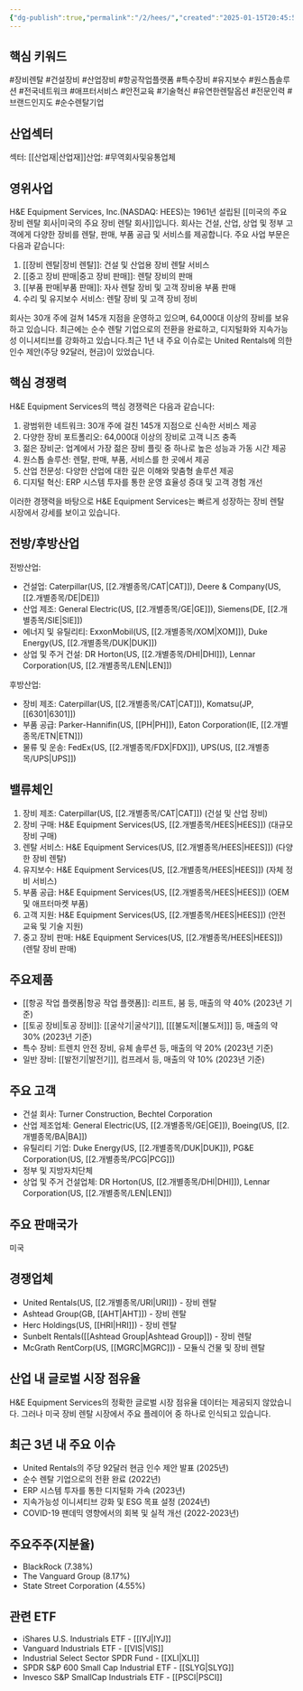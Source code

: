 ```yaml
---
{"dg-publish":true,"permalink":"/2/hees/","created":"2025-01-15T20:45:59.740+09:00","updated":"2025-07-29T21:37:04.722+09:00"}
---
```


## 핵심 키워드

#장비렌탈 #건설장비 #산업장비 #항공작업플랫폼 #특수장비 #유지보수 #원스톱솔루션 #전국네트워크 #애프터서비스 #안전교육 #기술혁신 #유연한렌탈옵션 #전문인력 #브랜드인지도 #순수렌탈기업

## 산업섹터

섹터: [[산업재\|산업재]]산업: #무역회사및유통업체

## 영위사업

H&E Equipment Services, Inc.(NASDAQ: HEES)는 1961년 설립된 [[미국의 주요 장비 렌탈 회사\|미국의 주요 장비 렌탈 회사]]입니다. 회사는 건설, 산업, 상업 및 정부 고객에게 다양한 장비를 렌탈, 판매, 부품 공급 및 서비스를 제공합니다. 주요 사업 부문은 다음과 같습니다:

1. [[장비 렌탈\|장비 렌탈]]: 건설 및 산업용 장비 렌탈 서비스
2. [[중고 장비 판매\|중고 장비 판매]]: 렌탈 장비의 판매
3. [[부품 판매\|부품 판매]]: 자사 렌탈 장비 및 고객 장비용 부품 판매
4. 수리 및 유지보수 서비스: 렌탈 장비 및 고객 장비 정비

회사는 30개 주에 걸쳐 145개 지점을 운영하고 있으며, 64,000대 이상의 장비를 보유하고 있습니다. 최근에는 순수 렌탈 기업으로의 전환을 완료하고, 디지털화와 지속가능성 이니셔티브를 강화하고 있습니다.최근 1년 내 주요 이슈로는 United Rentals에 의한 인수 제안(주당 92달러, 현금)이 있었습니다.

## 핵심 경쟁력

H&E Equipment Services의 핵심 경쟁력은 다음과 같습니다:

1. 광범위한 네트워크: 30개 주에 걸친 145개 지점으로 신속한 서비스 제공
2. 다양한 장비 포트폴리오: 64,000대 이상의 장비로 고객 니즈 충족
3. 젊은 장비군: 업계에서 가장 젊은 장비 플릿 중 하나로 높은 성능과 가동 시간 제공
4. 원스톱 솔루션: 렌탈, 판매, 부품, 서비스를 한 곳에서 제공
5. 산업 전문성: 다양한 산업에 대한 깊은 이해와 맞춤형 솔루션 제공
6. 디지털 혁신: ERP 시스템 투자를 통한 운영 효율성 증대 및 고객 경험 개선

이러한 경쟁력을 바탕으로 H&E Equipment Services는 빠르게 성장하는 장비 렌탈 시장에서 강세를 보이고 있습니다.

## 전방/후방산업

전방산업:

- 건설업: Caterpillar(US, [[2.개별종목/CAT\|CAT]]), Deere & Company(US, [[2.개별종목/DE\|DE]])
- 산업 제조: General Electric(US, [[2.개별종목/GE\|GE]]), Siemens(DE, [[2.개별종목/SIE\|SIE]])
- 에너지 및 유틸리티: ExxonMobil(US, [[2.개별종목/XOM\|XOM]]), Duke Energy(US, [[2.개별종목/DUK\|DUK]])
- 상업 및 주거 건설: DR Horton(US, [[2.개별종목/DHI\|DHI]]), Lennar Corporation(US, [[2.개별종목/LEN\|LEN]])

후방산업:

- 장비 제조: Caterpillar(US, [[2.개별종목/CAT\|CAT]]), Komatsu(JP, [[6301\|6301]])
- 부품 공급: Parker-Hannifin(US, [[PH\|PH]]), Eaton Corporation(IE, [[2.개별종목/ETN\|ETN]])
- 물류 및 운송: FedEx(US, [[2.개별종목/FDX\|FDX]]), UPS(US, [[2.개별종목/UPS\|UPS]])

## 밸류체인

1. 장비 제조: Caterpillar(US, [[2.개별종목/CAT\|CAT]]) (건설 및 산업 장비)
2. 장비 구매: H&E Equipment Services(US, [[2.개별종목/HEES\|HEES]]) (대규모 장비 구매)
3. 렌탈 서비스: H&E Equipment Services(US, [[2.개별종목/HEES\|HEES]]) (다양한 장비 렌탈)
4. 유지보수: H&E Equipment Services(US, [[2.개별종목/HEES\|HEES]]) (자체 정비 서비스)
5. 부품 공급: H&E Equipment Services(US, [[2.개별종목/HEES\|HEES]]) (OEM 및 애프터마켓 부품)
6. 고객 지원: H&E Equipment Services(US, [[2.개별종목/HEES\|HEES]]) (안전 교육 및 기술 지원)
7. 중고 장비 판매: H&E Equipment Services(US, [[2.개별종목/HEES\|HEES]]) (렌탈 장비 판매)

## 주요제품

- [[항공 작업 플랫폼\|항공 작업 플랫폼]]: 리프트, 붐 등, 매출의 약 40% (2023년 기준)
- [[토공 장비\|토공 장비]]: [[굴삭기\|굴삭기]], [[[불도저\|[불도저]]] 등, 매출의 약 30% (2023년 기준)
- 특수 장비: 트렌치 안전 장비, 유체 솔루션 등, 매출의 약 20% (2023년 기준)
- 일반 장비: [[발전기\|발전기]], 컴프레서 등, 매출의 약 10% (2023년 기준)

## 주요 고객

- 건설 회사: Turner Construction, Bechtel Corporation
- 산업 제조업체: General Electric(US, [[2.개별종목/GE\|GE]]), Boeing(US, [[2.개별종목/BA\|BA]])
- 유틸리티 기업: Duke Energy(US, [[2.개별종목/DUK\|DUK]]), PG&E Corporation(US, [[2.개별종목/PCG\|PCG]])
- 정부 및 지방자치단체
- 상업 및 주거 건설업체: DR Horton(US, [[2.개별종목/DHI\|DHI]]), Lennar Corporation(US, [[2.개별종목/LEN\|LEN]])

## 주요 판매국가

미국

## 경쟁업체

- United Rentals(US, [[2.개별종목/URI\|URI]]) - 장비 렌탈
- Ashtead Group(GB, [[AHT\|AHT]]) - 장비 렌탈
- Herc Holdings(US, [[HRI\|HRI]]) - 장비 렌탈
- Sunbelt Rentals([[Ashtead Group\|Ashtead Group]]) - 장비 렌탈
- McGrath RentCorp(US, [[MGRC\|MGRC]]) - 모듈식 건물 및 장비 렌탈

## 산업 내 글로벌 시장 점유율

H&E Equipment Services의 정확한 글로벌 시장 점유율 데이터는 제공되지 않았습니다. 그러나 미국 장비 렌탈 시장에서 주요 플레이어 중 하나로 인식되고 있습니다.

## 최근 3년 내 주요 이슈

- United Rentals의 주당 92달러 현금 인수 제안 발표 (2025년)
- 순수 렌탈 기업으로의 전환 완료 (2022년)
- ERP 시스템 투자를 통한 디지털화 가속 (2023년)
- 지속가능성 이니셔티브 강화 및 ESG 목표 설정 (2024년)
- COVID-19 팬데믹 영향에서의 회복 및 실적 개선 (2022-2023년)

## 주요주주(지분율)

- BlackRock (7.38%)
- The Vanguard Group (8.17%)
- State Street Corporation (4.55%)

## 관련 ETF

- iShares U.S. Industrials ETF - [[IYJ\|IYJ]]
- Vanguard Industrials ETF - [[VIS\|VIS]]
- Industrial Select Sector SPDR Fund - [[XLI\|XLI]]
- SPDR S&P 600 Small Cap Industrial ETF - [[SLYG\|SLYG]]
- Invesco S&P SmallCap Industrials ETF - [[PSCI\|PSCI]]